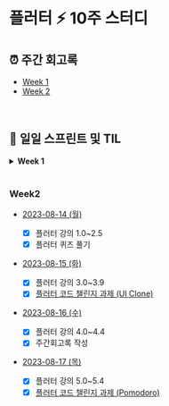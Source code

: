 # 플러터 ⚡️ 10주 스터디

## ⏰ 주간 회고록

- [Week 1](weeks/week1.md)
- [Week 2](weeks/week2.md)

<br>

## 📂 일일 스프린트 및 TIL

<details>
<summary><b>Week 1</b></summary>

- [2023-08-07 (월)](TIL/20230807.md)

  - [x] Dart 강의 0.0~1.7
  - [x] Flutter 설치

- [2023-08-08 (화)](TIL/20230808.md)

  - [x] Dart 강의 2.0~2.5
  - [x] 플러터 강의 예습

- [2023-08-09 (수)](TIL/20230809.md)

  - [x] Dart 강의 3.0~3.5
  - [x] 주간회고록 작성

- [2023-08-10 (목)](TIL/20230810.md)

  - [x] Dart 강의 4.0~4.10

- [2023-08-11 (금)](dart/dictionary.dart)
  - [x] Dart Code Challenge (Dictionary)

</details>

<br>

### Week2

- [2023-08-14 (월)](TIL/20230814.md)

  - [x] 플러터 강의 1.0~2.5
  - [x] 플러터 퀴즈 풀기

- [2023-08-15 (화)](TIL/20230815.md)

  - [x] 플러터 강의 3.0~3.9
  - [x] [플러터 코드 챌린지 과제 (UI Clone)](./ui_clone/README.md)

- [2023-08-16 (수)](TIL/20230816.md)

  - [x] 플러터 강의 4.0~4.4
  - [x] 주간회고록 작성

- [2023-08-17 (목)](TIL/20230817.md)

  - [x] 플러터 강의 5.0~5.4
  - [x] [플러터 코드 챌린지 과제 (Pomodoro)](./pomodoro/README.md)
